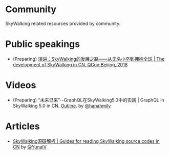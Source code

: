 # Community
SkyWalking related resources provided by community.

# Public speakings
* (Preparing) [演讲：SkyWalking的发展之路——从无名小卒到拥抱全球 | The development of SkyWalking in CN, QCon Beijing, 2018](https://2018.qconbeijing.com/presentation/445)

# Videos
* (Preparing) “未来已来”--GraphQL在SkyWalking5.0中的实践 | GraphQL in SkyWalking 5.0 in CN. [Outline](/vidoes/1.GraphQL-in-SkyWalking.md). by [@hanahmily](https://github.com/hanahmily)

# Articles
* [SkyWalking源码解析 | Guides for reading SkyWalking source codes in CN](http://www.iocoder.cn/categories/SkyWalking/) by [@YunaiV](https://github.com/YunaiV)
